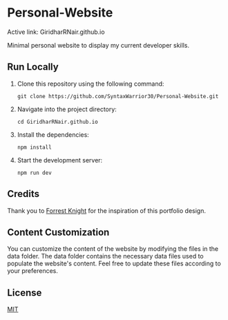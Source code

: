# Personal-Website

Active link: GiridharRNair.github.io

Minimal personal website to display my current developer skills.

## Run Locally
1. Clone this repository using the following command:
    ```
    git clone https://github.com/SyntaxWarrior30/Personal-Website.git
    ```

2. Navigate into the project directory:
    ```
    cd GiridharRNair.github.io
    ```

3. Install the dependencies:
    ```
    npm install
    ```

4. Start the development server:
    ```
    npm run dev
    ```

## Credits

Thank you to [Forrest Knight](https://github.com/ForrestKnight/minimal-portfolio) for the inspiration of this portfolio design.

## Content Customization

You can customize the content of the website by modifying the files in the data folder. The data folder contains the necessary data files used to populate the website's content. Feel free to update these files according to your preferences.

## License

[MIT](https://choosealicense.com/licenses/mit/)

